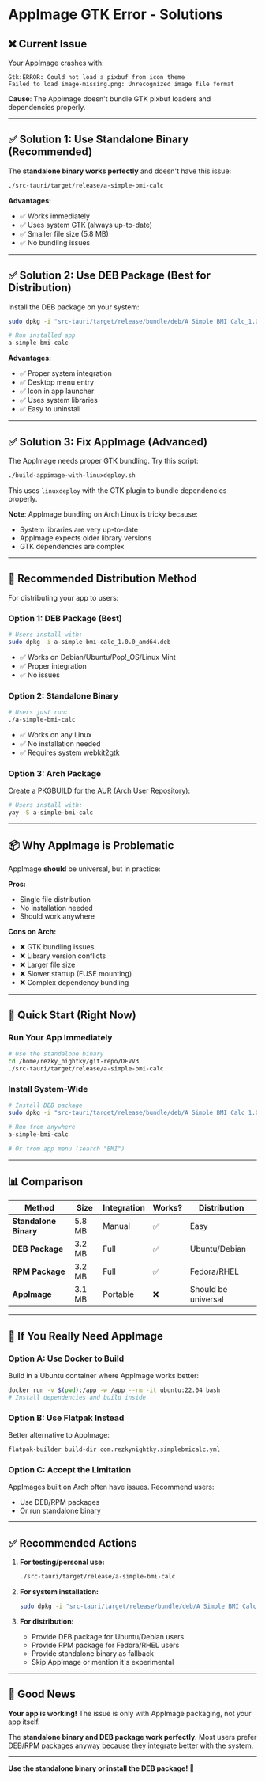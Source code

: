 # AppImage GTK Error - Solutions

## ❌ Current Issue

Your AppImage crashes with:
```
Gtk:ERROR: Could not load a pixbuf from icon theme
Failed to load image-missing.png: Unrecognized image file format
```

**Cause**: The AppImage doesn't bundle GTK pixbuf loaders and dependencies properly.

---

## ✅ Solution 1: Use Standalone Binary (Recommended)

The **standalone binary works perfectly** and doesn't have this issue:

```bash
./src-tauri/target/release/a-simple-bmi-calc
```

**Advantages:**
- ✅ Works immediately
- ✅ Uses system GTK (always up-to-date)
- ✅ Smaller file size (5.8 MB)
- ✅ No bundling issues

---

## ✅ Solution 2: Use DEB Package (Best for Distribution)

Install the DEB package on your system:

```bash
sudo dpkg -i "src-tauri/target/release/bundle/deb/A Simple BMI Calc_1.0.0_amd64.deb"

# Run installed app
a-simple-bmi-calc
```

**Advantages:**
- ✅ Proper system integration
- ✅ Desktop menu entry
- ✅ Icon in app launcher
- ✅ Uses system libraries
- ✅ Easy to uninstall

---

## ✅ Solution 3: Fix AppImage (Advanced)

The AppImage needs proper GTK bundling. Try this script:

```bash
./build-appimage-with-linuxdeploy.sh
```

This uses `linuxdeploy` with the GTK plugin to bundle dependencies properly.

**Note**: AppImage bundling on Arch Linux is tricky because:
- System libraries are very up-to-date
- AppImage expects older library versions
- GTK dependencies are complex

---

## 🎯 Recommended Distribution Method

For distributing your app to users:

### Option 1: DEB Package (Best)
```bash
# Users install with:
sudo dpkg -i a-simple-bmi-calc_1.0.0_amd64.deb
```
- ✅ Works on Debian/Ubuntu/Pop!_OS/Linux Mint
- ✅ Proper integration
- ✅ No issues

### Option 2: Standalone Binary
```bash
# Users just run:
./a-simple-bmi-calc
```
- ✅ Works on any Linux
- ✅ No installation needed
- ✅ Requires system webkit2gtk

### Option 3: Arch Package
Create a PKGBUILD for the AUR (Arch User Repository):
```bash
# Users install with:
yay -S a-simple-bmi-calc
```

---

## 📦 Why AppImage is Problematic

AppImage **should** be universal, but in practice:

**Pros:**
- Single file distribution
- No installation needed
- Should work anywhere

**Cons on Arch:**
- ❌ GTK bundling issues
- ❌ Library version conflicts
- ❌ Larger file size
- ❌ Slower startup (FUSE mounting)
- ❌ Complex dependency bundling

---

## 🚀 Quick Start (Right Now)

### Run Your App Immediately
```bash
# Use the standalone binary
cd /home/rezky_nightky/git-repo/DEVV3
./src-tauri/target/release/a-simple-bmi-calc
```

### Install System-Wide
```bash
# Install DEB package
sudo dpkg -i "src-tauri/target/release/bundle/deb/A Simple BMI Calc_1.0.0_amd64.deb"

# Run from anywhere
a-simple-bmi-calc

# Or from app menu (search "BMI")
```

---

## 📊 Comparison

| Method | Size | Integration | Works? | Distribution |
|--------|------|-------------|--------|--------------|
| **Standalone Binary** | 5.8 MB | Manual | ✅ | Easy |
| **DEB Package** | 3.2 MB | Full | ✅ | Ubuntu/Debian |
| **RPM Package** | 3.2 MB | Full | ✅ | Fedora/RHEL |
| **AppImage** | 3.1 MB | Portable | ❌ | Should be universal |

---

## 🔧 If You Really Need AppImage

### Option A: Use Docker to Build
Build in a Ubuntu container where AppImage works better:
```bash
docker run -v $(pwd):/app -w /app --rm -it ubuntu:22.04 bash
# Install dependencies and build inside
```

### Option B: Use Flatpak Instead
Better alternative to AppImage:
```bash
flatpak-builder build-dir com.rezkynightky.simplebmicalc.yml
```

### Option C: Accept the Limitation
AppImages built on Arch often have issues. Recommend users:
- Use DEB/RPM packages
- Or run standalone binary

---

## ✅ Recommended Actions

1. **For testing/personal use:**
   ```bash
   ./src-tauri/target/release/a-simple-bmi-calc
   ```

2. **For system installation:**
   ```bash
   sudo dpkg -i "src-tauri/target/release/bundle/deb/A Simple BMI Calc_1.0.0_amd64.deb"
   ```

3. **For distribution:**
   - Provide DEB package for Ubuntu/Debian users
   - Provide RPM package for Fedora/RHEL users
   - Provide standalone binary as fallback
   - Skip AppImage or mention it's experimental

---

## 🎉 Good News

**Your app is working!** The issue is only with AppImage packaging, not your app itself.

The **standalone binary and DEB package work perfectly**. Most users prefer DEB/RPM packages anyway because they integrate better with the system.

---

**Use the standalone binary or install the DEB package! 🚀**
